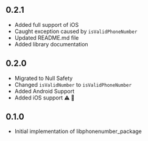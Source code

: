 ## 0.2.1
* Added full support of iOS
* Caught exception caused by `isValidPhoneNumber`
* Updated README.md file
* Added library documentation

## 0.2.0
* Migrated to Null Safety
* Changed `isValidNumber` to `isValidPhoneNumber`
* Added Android Support
* Added iOS support **:warning: :construction:**

## 0.1.0
* Initial implementation of libphonenumber_package